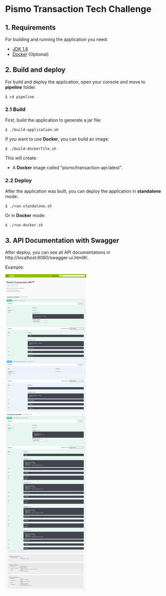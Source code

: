 # Pismo Transaction Tech Challenge

## 1. Requirements

For building and running the application you need:

- [JDK 1.8](http://www.oracle.com/technetwork/java/javase/downloads/jdk8-downloads-2133151.html)
- [Docker](https://docs.docker.com/get-docker/) (Optional)

## 2. Build and deploy

For build and deploy the application, open your console and move to **pipeline** folder.

```shell
$ cd pipeline
```

### 2.1 Build

First, build the application to generate a jar file:

```shell
$ ./build-application.sh
```

If you want to use **Docker**, you can build an image:

```shell
$ ./build-dockerfile.sh
```

This will create:

* A **Docker** image called "pismo/transaction-api:latest".

### 2.2 Deploy

After the application was built, you can deploy the application in **standalone** mode:

```shell
$ ./run-standalone.sh
```

Or in **Docker** mode:


```shell
$ ./run-docker.sh
```

## 3. API Documentation with Swagger

After deploy, you can see all API documentations in http://localhost:8080/swagger-ui.html#/.

Example:

![Swagger Documentation Example](assets/swagger-documentation-example.png?raw=true "Swagger Documentation Example")
